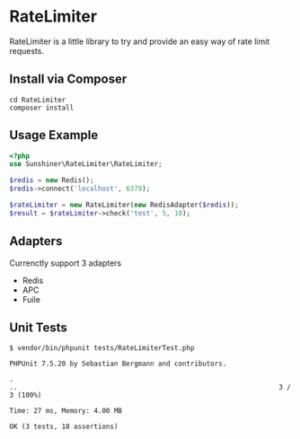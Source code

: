 # RateLimiter
RateLimiter is a little library to try and provide an easy way of rate limit requests.

Install via Composer
-------

```
cd RateLimiter
composer install
```

Usage Example
-----------------

``` php
<?php
use Sunshiner\RateLimiter\RateLimiter;

$redis = new Redis();
$redis->connect('localhost', 6379);

$rateLimiter = new RateLimiter(new RedisAdapter($redis));
$result = $rateLimiter->check('test', 5, 10);
```

Adapters
-------

Currenctly support 3 adapters

* Redis
* APC
* Fuile


Unit Tests
-------------------

``` shell
$ vendor/bin/phpunit tests/RateLimiterTest.php

PHPUnit 7.5.20 by Sebastian Bergmann and contributors.

.
..                                                                 3 / 3 (100%)

Time: 27 ms, Memory: 4.00 MB

OK (3 tests, 18 assertions)

```
